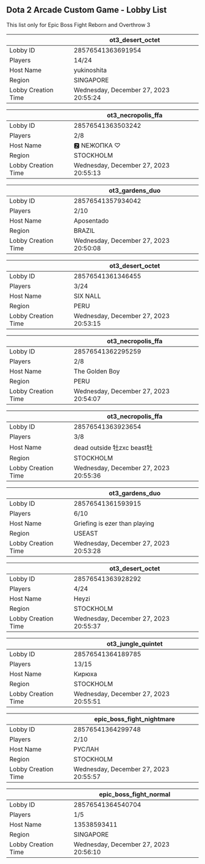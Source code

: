 ## Dota 2 Arcade Custom Game - Lobby List

This list only for Epic Boss Fight Reborn and Overthrow 3

|  | ot3_desert_octet |
| ------ | ------ |
| Lobby ID | 28576541363691954 |
| Players | 14/24 |
| Host Name | yukinoshita |
| Region | SINGAPORE |
| Lobby Creation Time | Wednesday, December 27, 2023 20:55:24 |


|  | ot3_necropolis_ffa |
| ------ | ------ |
| Lobby ID | 28576541363503242 |
| Players | 2/8 |
| Host Name | 🆉 NEЖОПКА ♡ |
| Region | STOCKHOLM |
| Lobby Creation Time | Wednesday, December 27, 2023 20:55:13 |


|  | ot3_gardens_duo |
| ------ | ------ |
| Lobby ID | 28576541357934042 |
| Players | 2/10 |
| Host Name | Aposentado |
| Region | BRAZIL |
| Lobby Creation Time | Wednesday, December 27, 2023 20:50:08 |


|  | ot3_desert_octet |
| ------ | ------ |
| Lobby ID | 28576541361346455 |
| Players | 3/24 |
| Host Name | SIX NALL |
| Region | PERU |
| Lobby Creation Time | Wednesday, December 27, 2023 20:53:15 |


|  | ot3_necropolis_ffa |
| ------ | ------ |
| Lobby ID | 28576541362295259 |
| Players | 2/8 |
| Host Name | The Golden Boy |
| Region | PERU |
| Lobby Creation Time | Wednesday, December 27, 2023 20:54:07 |


|  | ot3_necropolis_ffa |
| ------ | ------ |
| Lobby ID | 28576541363923654 |
| Players | 3/8 |
| Host Name | dead outside 牡zxc beast牡 |
| Region | STOCKHOLM |
| Lobby Creation Time | Wednesday, December 27, 2023 20:55:36 |


|  | ot3_gardens_duo |
| ------ | ------ |
| Lobby ID | 28576541361593915 |
| Players | 6/10 |
| Host Name | Griefing is ezer than playing |
| Region | USEAST |
| Lobby Creation Time | Wednesday, December 27, 2023 20:53:28 |


|  | ot3_desert_octet |
| ------ | ------ |
| Lobby ID | 28576541363928292 |
| Players | 4/24 |
| Host Name | Heyzi |
| Region | STOCKHOLM |
| Lobby Creation Time | Wednesday, December 27, 2023 20:55:37 |


|  | ot3_jungle_quintet |
| ------ | ------ |
| Lobby ID | 28576541364189785 |
| Players | 13/15 |
| Host Name | Кирюха |
| Region | STOCKHOLM |
| Lobby Creation Time | Wednesday, December 27, 2023 20:55:51 |


|  | epic_boss_fight_nightmare |
| ------ | ------ |
| Lobby ID | 28576541364299748 |
| Players | 2/10 |
| Host Name | РУСЛАН |
| Region | STOCKHOLM |
| Lobby Creation Time | Wednesday, December 27, 2023 20:55:57 |


|  | epic_boss_fight_normal |
| ------ | ------ |
| Lobby ID | 28576541364540704 |
| Players | 1/5 |
| Host Name | 13538593411 |
| Region | SINGAPORE |
| Lobby Creation Time | Wednesday, December 27, 2023 20:56:10 |


